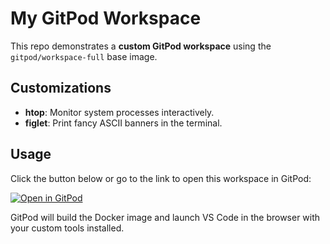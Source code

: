 # My GitPod Workspace

This repo demonstrates a **custom GitPod workspace** using the `gitpod/workspace-full` base image.

## Customizations
- **htop**: Monitor system processes interactively.
- **figlet**: Print fancy ASCII banners in the terminal.

## Usage

Click the button below or go to the link to open this workspace in GitPod:

[![Open in GitPod](https://gitpod.io/button/open-in-gitpod.svg)](https://gitpod.io/#https://github.com/Prateek0xeo/my-gitpod-repo)

GitPod will build the Docker image and launch VS Code in the browser with your custom tools installed. 

